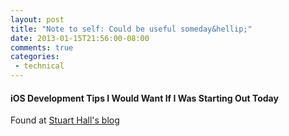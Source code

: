 ```yaml
---
layout: post
title: "Note to self: Could be useful someday&hellip;"
date: 2013-01-15T21:56:00-08:00
comments: true
categories:
 - technical
---
```


#### iOS Development Tips I Would Want If I Was Starting Out Today

Found at [Stuart Hall's blog](http://stuartkhall.com/posts/ios-development-tips-i-would-want-if-i-was-starting-out-today)

